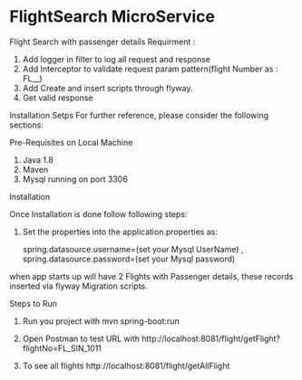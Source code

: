 # FlightSearch MicroService

Flight Search with passenger details  Requirment : 
 1. Add logger in filter to log all request and response
 2. Add Interceptor to validate request param pattern(flight Number as : FL_<ALPHA>_<NUMERIC>)
 3. Add Create and insert scripts through flyway.
 4. Get valid response 
  
Installation Setps
For further reference, please consider the following sections:

Pre-Requisites on Local Machine
   1. Java 1.8
   2. Maven
   3. Mysql running on port 3306

Installation

Once Installation is done follow following steps:

1. Set the properties into the application.properties as:

     spring.datasource.username=(set your Mysql UserName) ,
     spring.datasource.password=(set your Mysql password)

when app starts up will have 2 Flights with Passenger details, these records inserted via flyway Migration scripts.

Steps to Run

1. Run you project with mvn spring-boot:run 

2. Open Postman to test URL with http://localhost:8081/flight/getFlight?flightNo=FL_SIN_1011
   
3. To see all flights  http://localhost:8081/flight/getAllFlight
